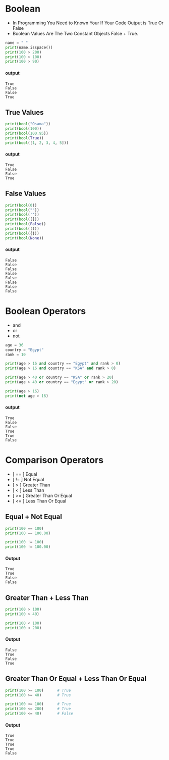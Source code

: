 # Boolean 
- In Programming You Need to Known Your If Your Code Output is True Or False
- Boolean Values Are The Two Constant Objects False + True.
```python []
name = " "
print(name.isspace())
print(100 > 200)     
print(100 > 100)     
print(100 > 90)      
```
#### output
```
True
False
False
True
```
## True Values
```python []
print(bool("Osama"))
print(bool(100))    
print(bool(100.95)) 
print(bool(True))   
print(bool([1, 2, 3, 4, 5]))  
```
#### output
```
True
False
False
True
```

## False Values
```python []
print(bool(0))       
print(bool(""))      
print(bool(''))      
print(bool([]))      
print(bool(False))   
print(bool(()))      
print(bool({}))      
print(bool(None))    
```
#### output
```
False
False
False
False
False
False
False
False
```
# Boolean Operators
- and
- or
- not
```python []
age = 36
country = "Egypt"
rank = 10

print(age > 16 and country == "Egypt" and rank > 0)
print(age > 16 and country == "KSA" and rank > 0)  

print(age > 40 or country == "KSA" or rank > 20)  
print(age > 40 or country == "Egypt" or rank > 20) 

print(age > 16)  
print(not age > 16) 
```
#### output
```
True
False
False
True
True
False
```

# Comparison Operators 
- [ == ] Equal
- [ != ] Not Equal
- [ > ] Greater Than
- [ < ] Less Than
- [ >= ] Greater Than Or Equal
- [ <= ] Less Than Or Equal

## Equal + Not Equal
```python []
print(100 == 100)    
print(100 == 100.00) 

print(100 != 100)    
print(100 != 100.00) 
```
#### Output
```
True
True
False
False
```
## Greater Than + Less Than
```python
print(100 > 100)      
print(100 > 40)       

print(100 < 100)      
print(100 < 200)      
```
#### Output
```
False
True
False
True
```
## Greater Than Or Equal + Less Than Or Equal
```python []
print(100 >= 100)      # True
print(100 >= 40)       # True

print(100 <= 100)      # True
print(100 <= 200)      # True
print(100 <= 40)       # False
```
#### Output
```
True
True
True
True
False
```